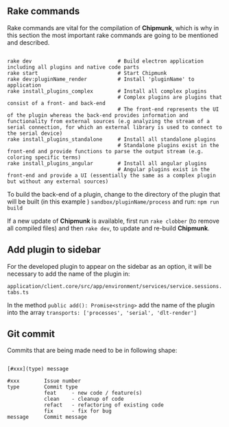 <link rel="stylesheet" type="text/css" href="../styles/styles.extensions.css">

<h2>Rake commands</h2>

Rake commands are vital for the compilation of **Chipmunk**, which is why in this section the most important rake commands are going to be mentioned and described.

<pre><code>
rake dev                            # Build electron application including all plugins and native code parts
rake start                          # Start Chipmunk
rake dev:pluginName_render          # Install 'pluginName' to application
rake install_plugins_complex        # Install all complex plugins
                                    # Complex plugins are plugins that consist of a front- and back-end
                                    # The front-end represents the UI of the plugin whereas the back-end provides information and functionality from external sources (e.g analyzing the stream of a serial connection, for which an external library is used to connect to the serial device)
rake install_plugins_standalone     # Install all standalone plugins
                                    # Standalone plugins exist in the front-end and provide functions to parse the output stream (e.g. coloring specific terms)
rake install_plugins_angular        # Install all angular plugins
                                    # Angular plugins exist in the front-end and provide a UI (essentially the same as a complex plugin but without any external sources)
</code></pre>

To build the back-end of a plugin, change to the directory of the plugin that will be built (in this example <pluginName>) `sandbox/pluginName/process` and run:
`npm run build`

If a new update of **Chipmunk** is available, first run `rake clobber` (to remove all compiled files) and then `rake dev`, to update and re-build **Chipmunk**.

<h2>Add plugin to sidebar</h2>

For the developed plugin to appear on the sidebar as an option, it will be necessary to add the name of the plugin in:

`application/client.core/src/app/environment/services/service.sessions.tabs.ts`

In the method `public add(): Promise<string>` add the name of the plugin into the array `transports: ['processes', 'serial', 'dlt-render']`

<h2>Git commit</h2>

Commits that are being made need to be in following shape:
<pre><code>
[#xxx](type) message

#xxx        Issue number
type        Commit type
            feat     - new code / feature(s)
            clean    - cleanup of code
            refact   - refactoring of existing code
            fix      - fix for bug
message     Commit message
</code></pre>